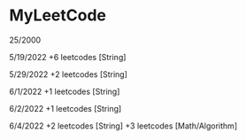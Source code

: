 # MyLeetCode
25/2000

5/19/2022
+6 leetcodes [String]

5/29/2022
+2 leetcodes [String]

6/1/2022
+1 leetcodes [String]

6/2/2022
+1 leetcodes [String]

6/4/2022
+2 leetcodes [String]
+3 leetcodes [Math/Algorithm]
